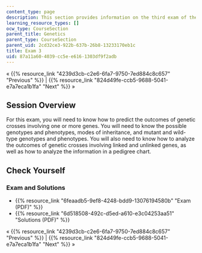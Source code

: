 ```yaml
---
content_type: page
description: This section provides information on the third exam of the course.
learning_resource_types: []
ocw_type: CourseSection
parent_title: Genetics
parent_type: CourseSection
parent_uid: 2cd32ce3-922b-637b-26b8-13233170eb1c
title: Exam 3
uid: 87a11a60-4039-cc5e-e616-1303df9f2adb
---
```


« {{% resource_link "4239d3cb-c2e6-6fa7-9750-7ed884c8c657" "Previous" %}} | {{% resource_link "824d49fe-ccb5-9688-5041-e7a7eca1b1fa" "Next" %}} »

Session Overview
----------------

For this exam, you will need to know how to predict the outcomes of genetic crosses involving one or more genes. You will need to know the possible genotypes and phenotypes, modes of inheritance, and mutant and wild-type genotypes and phenotypes. You will also need to know how to analyze the outcomes of genetic crosses involving linked and unlinked genes, as well as how to analyze the information in a pedigree chart.

Check Yourself
--------------

### Exam and Solutions

*   {{% resource_link "6feaadb5-9ef8-4248-bdd9-13076194580b" "Exam (PDF)" %}}
*   {{% resource_link "6d518508-492c-d5ed-a610-e3c04253aa51" "Solutions (PDF)" %}}

« {{% resource_link "4239d3cb-c2e6-6fa7-9750-7ed884c8c657" "Previous" %}} | {{% resource_link "824d49fe-ccb5-9688-5041-e7a7eca1b1fa" "Next" %}} »